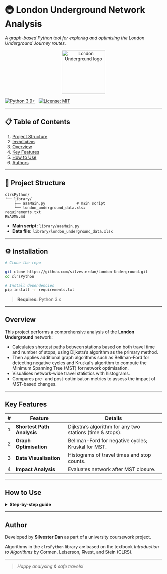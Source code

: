 # 🚇 London Underground Network Analysis
*A graph-based Python tool for exploring and optimising the London Underground Journey routes.*

<p align="center">
  <img src="https://upload.wikimedia.org/wikipedia/commons/thumb/4/41/Underground.svg/768px-Underground.svg.png" width="140" alt="London Underground logo">
</p>

[![Python 3.9+](https://img.shields.io/badge/python-3.9%2B-blue.svg)](#) 
[![License: MIT](https://img.shields.io/badge/license-MIT-lightgrey.svg)](LICENSE)

---

## 📋 Table of Contents
1. [Project Structure](#-project-structure)
2. [Installation](#-installation)
3. [Overview](#-overview)
4. [Key Features](#-key-features)
5. [How to Use](#-how-to-use)
7. [Authors](#-authors)

---

## 📂 Project Structure
```
clrsPython/
└── library/
    ├── aaaMain.py              # main script
    └── london_underground_data.xlsx
requirements.txt
README.md
```

* **Main script:** `library/aaaMain.py`  
* **Data file:** `library/london_underground_data.xlsx`

---

## ⚙️ Installation
```bash
# Clone the repo

git clone https://github.com/silvesterdan/London-Underground.git
cd clrsPython

# Install dependencies
pip install -r requirements.txt
```
> **Requires:** Python 3.x

---

## Overview
This project performs a comprehensive analysis of the **London Underground** network:

- Calculates shortest paths between stations based on both travel time and number of stops, using Dijkstra’s algorithm as the primary method.
- Then applies additional graph algorithms such as Bellman-Ford for detecting negative cycles and Kruskal’s algorithm to compute the Minimum Spanning Tree (MST) for network optimisation.
- Visualises network-wide travel statistics with histograms.
- Compares pre- and post-optimisation metrics to assess the impact of MST-based changes.

---

## Key Features
| # | Feature | Details |
|---|---------|---------|
| 1 | **Shortest Path Analysis** | Dijkstra’s algorithm for any two stations (time & stops). |
| 2 | **Graph Optimisation** | Bellman-Ford for negative cycles; Kruskal for MST. |
| 3 | **Data Visualisation** | Histograms of travel times and stop counts. |
| 4 | **Impact Analysis** | Evaluates network after MST closure. |

---

## How to Use
<details>
<summary><strong>Step-by-step guide</strong></summary>

1. **Prepare the data**  
   Ensure `london_underground_data.xlsx` contains the columns:  
   `Line`, `Station`, `Connection`, `Time`.

2. **Run the script**
   ```bash
   python library/aaaMain.py
   ```

3. **Enter station names** when prompted, e.g.  
   ```
   Please enter your first station: Victoria
   Please enter your destination station: bank
   ```

4. **View results** in the console:  
   * route, journey time, number of stops  
   * histogram plots of global statistics

5. **Analyse optimisation output** for MST and travel-time changes.

</details>

---

## Author

Developed by **Silvester Dan** as part of a university coursework project.

Algorithms in the `clrsPython` library are based on the textbook *Introduction to Algorithms* by Cormen, Leiserson, Rivest, and Stein (CLRS).


---

> *Happy analysing & safe travels!* 
